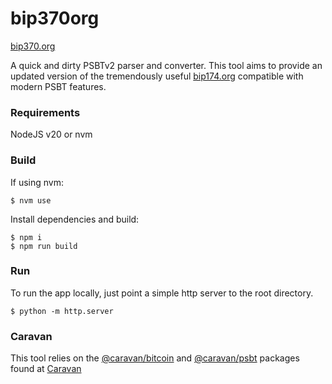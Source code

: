 # bip370org

[bip370.org](https://bip370.org)

A quick and dirty PSBTv2 parser and converter. This tool aims to provide an updated version of the tremendously useful [bip174.org](https://bip174.org) compatible with modern PSBT features.

### Requirements

NodeJS v20 or nvm

### Build

If using nvm:

```
$ nvm use
```

Install dependencies and build:

```
$ npm i
$ npm run build
```

### Run

To run the app locally, just point a simple http server to the root directory.

```
$ python -m http.server
```

### Caravan

This tool relies on the
[@caravan/bitcoin](https://www.npmjs.com/package/@caravan/bitcoin) and
[@caravan/psbt](https://www.npmjs.com/package/@caravan/psbt) packages found at
[Caravan](https://github.com/caravan-bitcoin/caravan)
